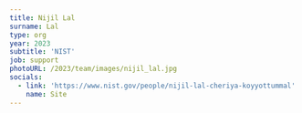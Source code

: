 ```yaml
---
title: Nijil Lal
surname: Lal
type: org
year: 2023
subtitle: 'NIST'
job: support
photoURL: /2023/team/images/nijil_lal.jpg
socials:
  - link: 'https://www.nist.gov/people/nijil-lal-cheriya-koyyottummal'
    name: Site
---
```

